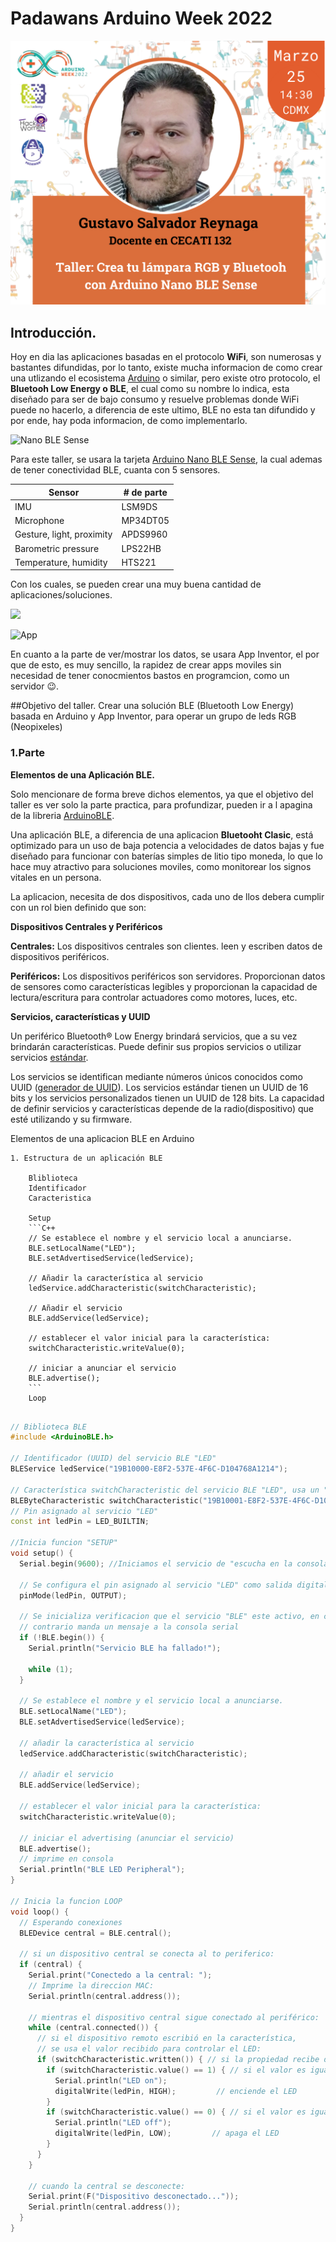 # Padawans Arduino Week 2022

![Workshot logo](images/ponente/taller.png)


## Introducción.
Hoy en dia las aplicaciones basadas en el protocolo **WiFi**, son numerosas y bastantes difundidas, por lo tanto, existe mucha informacion de como crear una utlizando el ecosistema [Arduino](https://www.arduino.cc/) o similar, pero existe otro protocolo, el **Bluetooh Low Energy o BLE**, el cual como su nombre lo indica, esta diseñado para ser de bajo consumo y resuelve problemas donde WiFi puede no hacerlo, a diferencia de este ultimo, BLE no esta tan difundido y por ende, hay poda informacion, de como implementarlo.

![Nano BLE Sense](https://cdn.shopify.com/s/files/1/0506/1689/3647/products/ABX00031_03.front_622x467.jpg?v=1626445224)

Para este taller, se usara la tarjeta [Arduino Nano BLE Sense](https://docs.arduino.cc/hardware/nano-33-ble-sense), la cual ademas de tener conectividad BLE, cuanta con 5 sensores.

Sensor  		 | # de parte
------------- | -------------
IMU				 | LSM9DS
Microphone	 | MP34DT05
Gesture, light, proximity | APDS9960
Barometric pressure 	   | LPS22HB
Temperature, humidity		| HTS221

Con los cuales, se pueden crear una muy buena cantidad de aplicaciones/soluciones.

![](http://appinventor.mit.edu/images/logo.png)

![App](http://appinventor.mit.edu/explore/sites/all/files/ai2tutorials/wheresMyCar/WheresMyCarDesign.png)

En cuanto a la parte de ver/mostrar los datos, se usara App Inventor, el por que de esto, es muy sencillo, la rapidez de crear apps moviles sin necesidad de tener conocmientos bastos en programcion, como un servidor :wink:.

##Objetivo del taller.
Crear una solución BLE (Bluetooth Low Energy) basada en Arduino y App Inventor, para operar un grupo de leds RGB (Neopixeles)

### 1.Parte

**Elementos de una Aplicación BLE.**

Solo mencionare de forma breve dichos elementos, ya que el objetivo del taller es ver solo la parte practica, para profundizar, pueden ir a l apagina de la libreria [ArduinoBLE](https://www.arduino.cc/reference/en/libraries/arduinoble/).

Una aplicación BLE, a diferencia de una aplicacion **Bluetooht Clasic**, está optimizado para un uso de baja potencia a velocidades de datos bajas y fue diseñado para funcionar con baterías simples de litio tipo moneda, lo que lo hace muy atractivo para soluciones moviles, como monitorear los signos vitales en un persona.

La aplicacion, necesita de dos dispositivos, cada uno de llos debera cumplir con un rol bien definido que son:

**Dispositivos Centrales y Periféricos** 

**Centrales:** Los dispositivos centrales son clientes. leen y escriben datos de dispositivos periféricos. 

**Periféricos:** Los dispositivos periféricos son servidores. Proporcionan datos de sensores como características legibles y proporcionan la capacidad de lectura/escritura para controlar actuadores como motores, luces, etc. 

**Servicios, características y UUID**  

Un periférico Bluetooth® Low Energy brindará servicios, que a su vez brindarán características. Puede definir sus propios servicios o utilizar servicios [estándar](https://www.bluetooth.com/specifications/assigned-numbers/ ). 

Los servicios se identifican mediante números únicos conocidos como UUID ([generador de UUID](https://www.uuidgenerator.net/)). Los servicios estándar tienen un UUID de 16 bits y los servicios personalizados tienen un UUID de 128 bits. La capacidad de definir servicios y características depende de la radio(dispositivo) que esté utilizando y su firmware. 

Elementos de una aplicacion BLE en Arduino 

```
1. Estructura de un aplicación BLE

	Bliblioteca
	Identificador
	Caracteristica
	
	Setup
	```C++
	// Se establece el nombre y el servicio local a anunciarse.
  	BLE.setLocalName("LED");
  	BLE.setAdvertisedService(ledService);

  	// Añadir la característica al servicio
  	ledService.addCharacteristic(switchCharacteristic);

  	// Añadir el servicio
  	BLE.addService(ledService);

  	// establecer el valor inicial para la característica:
  	switchCharacteristic.writeValue(0);

  	// iniciar a anunciar el servicio
  	BLE.advertise();
  	```
	Loop


```
```C++
// Biblioteca BLE
#include <ArduinoBLE.h>

// Identificador (UUID) del servicio BLE "LED"
BLEService ledService("19B10000-E8F2-537E-4F6C-D104768A1214");
 
// Característica switchCharacteristic del servicio BLE "LED", usa un "UUID" personalizado de 128 bits, lectura y escritura centralizada
BLEByteCharacteristic switchCharacteristic("19B10001-E8F2-537E-4F6C-D104768A1214", BLERead | BLEWrite);
// Pin asignado al servicio "LED"
const int ledPin = LED_BUILTIN; 

//Inicia funcion "SETUP"
void setup() {
  Serial.begin(9600); //Iniciamos el servicio de "escucha en la consola serial."  

  // Se configura el pin asignado al servicio "LED" como salida digital.
  pinMode(ledPin, OUTPUT);  

  // Se inicializa verificacion que el servicio "BLE" este activo, en caso 
  // contrario manda un mensaje a la consola serial
  if (!BLE.begin()) {
    Serial.println("Servicio BLE ha fallado!");

    while (1);
  }

  // Se establece el nombre y el servicio local a anunciarse.
  BLE.setLocalName("LED");
  BLE.setAdvertisedService(ledService);

  // añadir la característica al servicio
  ledService.addCharacteristic(switchCharacteristic);

  // añadir el servicio
  BLE.addService(ledService);

  // establecer el valor inicial para la característica:
  switchCharacteristic.writeValue(0);

  // iniciar el advertising (anunciar el servicio)
  BLE.advertise();
  // imprime en consola
  Serial.println("BLE LED Peripheral");
}

// Inicia la funcion LOOP
void loop() {
  // Esperando conexiones
  BLEDevice central = BLE.central();

  // si un dispositivo central se conecta al to periferico:
  if (central) {
    Serial.print("Conectedo a la central: ");
    // Imprime la direccion MAC:
    Serial.println(central.address());

    // mientras el dispositivo central sigue conectado al periférico:
    while (central.connected()) {
      // si el dispositivo remoto escribió en la característica,
      // se usa el valor recibido para controlar el LED:
      if (switchCharacteristic.written()) { // si la propiedad recibe datos
        if (switchCharacteristic.value() == 1) { // si el valor es igual a "1"  
          Serial.println("LED on");
          digitalWrite(ledPin, HIGH);         // enciende el LED
        }
        if (switchCharacteristic.value() == 0) { // si el valor es igual a "0"    
          Serial.println("LED off");
          digitalWrite(ledPin, LOW);         // apaga el LED
        }
      }
    }

    // cuando la central se desconecte:
    Serial.print(F("Dispositivo desconectado..."));
    Serial.println(central.address());
  }
}

```
	






